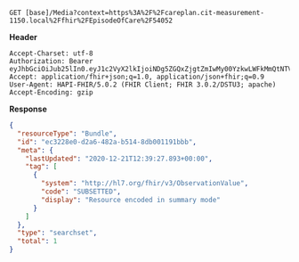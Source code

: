 `GET [base]/Media?context=https%3A%2F%2Fcareplan.cit-measurement-1150.local%2Ffhir%2FEpisodeOfCare%2F54052`

__Header__
```
Accept-Charset: utf-8
Authorization: Bearer eyJhbGciOiJub25lIn0.eyJ1c2VyX2lkIjoiNDg5ZGQxZjgtZmIwMy00YzkwLWFkMmQtNTVhMDQzODEzMjRhIiwicmVhbG1fYWNjZXNzIjp7InJvbGVzIjpbIk1lZGlhLnNlYXJjaCIsIlF1ZXN0aW9ubmFpcmVSZXNwb25zZS5zZWFyY2giLCJPYnNlcnZhdGlvbi5zZWFyY2giXX0sInVzZXJfdHlwZSI6IlNZU1RFTSJ9.
Accept: application/fhir+json;q=1.0, application/json+fhir;q=0.9
User-Agent: HAPI-FHIR/5.0.2 (FHIR Client; FHIR 3.0.2/DSTU3; apache)
Accept-Encoding: gzip
```



__Response__
```json
{
  "resourceType": "Bundle",
  "id": "ec3228e0-d2a6-482a-b514-8db001191bbb",
  "meta": {
    "lastUpdated": "2020-12-21T12:39:27.893+00:00",
    "tag": [
      {
        "system": "http://hl7.org/fhir/v3/ObservationValue",
        "code": "SUBSETTED",
        "display": "Resource encoded in summary mode"
      }
    ]
  },
  "type": "searchset",
  "total": 1
}
```